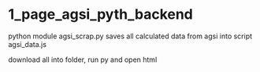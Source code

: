 # 1_page_agsi_pyth_backend

python module agsi_scrap.py saves all calculated data from agsi into script agsi_data.js

download all into folder, run py and open html

